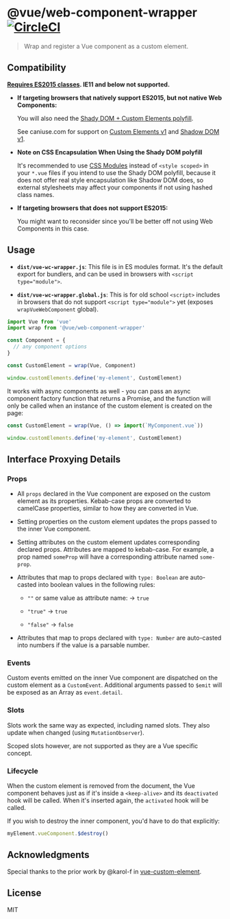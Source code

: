 # @vue/web-component-wrapper [![CircleCI](https://circleci.com/gh/vuejs/vue-web-component-wrapper.svg?style=shield)](https://circleci.com/gh/vuejs/vue-web-component-wrapper)

> Wrap and register a Vue component as a custom element.

## Compatibility

**[Requires ES2015 classes](https://caniuse.com/es6-class). IE11 and below not supported.**

- **If targeting browsers that natively support ES2015, but not native Web Components:**

  You will also need the [Shady DOM + Custom Elements polyfill](https://github.com/webcomponents/webcomponentsjs/blob/master/webcomponents-sd-ce.js).

  See caniuse.com for support on [Custom Elements v1](https://caniuse.com/#feat=custom-elementsv1) and [Shadow DOM v1](https://caniuse.com/#feat=shadowdomv1).

- **Note on CSS Encapsulation When Using the Shady DOM polyfill**

  It's recommended to use [CSS Modules](https://vue-loader.vuejs.org/en/features/css-modules.html) instead of `<style scoped>` in your `*.vue` files if you intend to use the Shady DOM polyfill, because it does not offer real style encapsulation like Shadow DOM does, so external stylesheets may affect your components if not using hashed class names.

- **If targeting browsers that does not support ES2015:**

  You might want to reconsider since you'll be better off not using Web Components in this case.

## Usage

- **`dist/vue-wc-wrapper.js`**: This file is in ES modules format. It's the default export for bundlers, and can be used in browsers with `<script type="module">`.

- **`dist/vue-wc-wrapper.global.js`**: This is for old school `<script>` includes in browsers that do not support `<script type="module">` yet (exposes `wrapVueWebComponent` global).

``` js
import Vue from 'vue'
import wrap from '@vue/web-component-wrapper'

const Component = {
  // any component options
}

const CustomElement = wrap(Vue, Component)

window.customElements.define('my-element', CustomElement)
```

It works with async components as well - you can pass an async component factory function that returns a Promise, and the function will only be called when an instance of the custom element is created on the page:

``` js
const CustomElement = wrap(Vue, () => import(`MyComponent.vue`))

window.customElements.define('my-element', CustomElement)
```

## Interface Proxying Details

### Props

- All `props` declared in the Vue component are exposed on the custom element as its properties. Kebab-case props are converted to camelCase properties, similar to how they are converted in Vue.

- Setting properties on the custom element updates the props passed to the inner Vue component.

- Setting attributes on the custom element updates corresponding declared props. Attributes are mapped to kebab-case. For example, a prop named `someProp` will have a corresponding attribute named `some-prop`.

- Attributes that map to props declared with `type: Boolean` are auto-casted into boolean values in the following rules:

  - `""` or same value as attribute name: -> `true`

  - `"true"` -> `true`

  - `"false"` -> `false`

- Attributes that map to props declared with `type: Number` are auto-casted into numbers if the value is a parsable number.

### Events

Custom events emitted on the inner Vue component are dispatched on the custom element as a `CustomEvent`. Additional arguments passed to `$emit` will be exposed as an Array as `event.detail`.

### Slots

Slots work the same way as expected, including named slots. They also update when changed (using `MutationObserver`).

Scoped slots however, are not supported as they are a Vue specific concept.

### Lifecycle

When the custom element is removed from the document, the Vue component behaves just as if it's inside a `<keep-alive>` and its `deactivated` hook will be called. When it's inserted again, the `activated` hook will be called.

If you wish to destroy the inner component, you'd have to do that explicitly:

``` js
myElement.vueComponent.$destroy()
```

## Acknowledgments

Special thanks to the prior work by @karol-f in [vue-custom-element](https://github.com/karol-f/vue-custom-element).

## License

MIT
